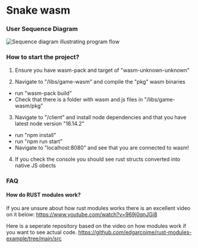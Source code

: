 # Snake wasm

### User Sequence Diagram

![Sequence diagram illustrating program flow](https://ibb.co/64Jg8dm)

### How to start the project?

1. Ensure you have wasm-pack and target of "wasm-unknown-unknown"

2. Navigate to "/libs/game-wasm" and compile the "pkg" wasm binaries
  - run "wasm-pack build"
  - Check that there is a folder with wasm and js files in "/libs/game-wasm/pkg"

3. Navigate to "/client" and install node dependencies and that you have latest node version "16.14.2"
  - run "npm install"
  - run "npm run start"
  - Navigate to "localhost:8080" and see that you are connected to wasm!

4. If you check the console you should see rust structs converted into native JS obects

### FAQ

#### How do RUST modules work?
If you are unsure about how rust modules works there is an excellent video on it below:
https://www.youtube.com/watch?v=969j0qnJGi8

Here is a seperate repository based on the video on how modules work if you want to see actual code.
https://github.com/edgarcoime/rust-modules-example/tree/main/src

